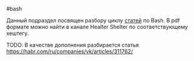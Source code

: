 #bash

Данный подраздел посвящен разбору циклу
[статей](https://habr.com/ru/companies/ruvds/articles/325522/) по Bash. В pdf
формате можно найти в канале Healter Shelter по соответствующему хештегу.

TODO: В качестве дополнения разбирается статья https://habr.com/ru/companies/vk/articles/311762/
